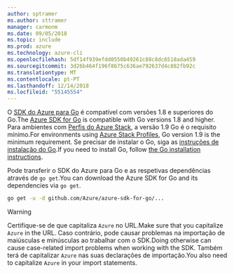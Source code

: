 ```yaml
---
author: sptramer
ms.author: sttramer
manager: carmonm
ms.date: 09/05/2018
ms.topic: include
ms.prod: azure
ms.technology: azure-cli
ms.openlocfilehash: 5df14f939efdd0550b49261c88c8dc6518ada459
ms.sourcegitcommit: 3d26b464f196f8675c636ae792637d4c882fb92c
ms.translationtype: MT
ms.contentlocale: pt-PT
ms.lasthandoff: 12/14/2018
ms.locfileid: "55145554"
---
```

<span data-ttu-id="6ff9c-101">O [SDK do Azure para Go](https://github.com/Azure/azure-sdk-for-go) é compatível com versões 1.8 e superiores do Go.</span><span class="sxs-lookup"><span data-stu-id="6ff9c-101">The [Azure SDK for Go](https://github.com/Azure/azure-sdk-for-go) is compatible with Go versions 1.8 and higher.</span></span> <span data-ttu-id="6ff9c-102">Para ambientes com [Perfis do Azure Stack](/azure/azure-stack/user/azure-stack-version-profiles-go), a versão 1.9 Go é o requisito mínimo.</span><span class="sxs-lookup"><span data-stu-id="6ff9c-102">For environments using [Azure Stack Profiles](/azure/azure-stack/user/azure-stack-version-profiles-go), Go version 1.9 is the minimum requirement.</span></span>
<span data-ttu-id="6ff9c-103">Se precisar de instalar o Go, siga as [instruções de instalação do Go](https://golang.org/doc/install).</span><span class="sxs-lookup"><span data-stu-id="6ff9c-103">If you need to install Go, follow [the Go installation instructions](https://golang.org/doc/install).</span></span>

<span data-ttu-id="6ff9c-104">Pode transferir o SDK do Azure para Go e as respetivas dependências através de `go get`.</span><span class="sxs-lookup"><span data-stu-id="6ff9c-104">You can download the Azure SDK for Go and its dependencies via `go get`.</span></span>

```bash
go get -u -d github.com/Azure/azure-sdk-for-go/...
```

> [!WARNING]
> <span data-ttu-id="6ff9c-105">Certifique-se de que capitaliza `Azure` no URL.</span><span class="sxs-lookup"><span data-stu-id="6ff9c-105">Make sure that you capitalize `Azure` in the URL.</span></span> <span data-ttu-id="6ff9c-106">Caso contrário, pode causar problemas na importação de maiúsculas e minúsculas ao trabalhar com o SDK.</span><span class="sxs-lookup"><span data-stu-id="6ff9c-106">Doing otherwise can cause case-related import problems when working with the SDK.</span></span> <span data-ttu-id="6ff9c-107">Também terá de capitalizar `Azure` nas suas declarações de importação.</span><span class="sxs-lookup"><span data-stu-id="6ff9c-107">You also need to capitalize `Azure` in your import statements.</span></span>
